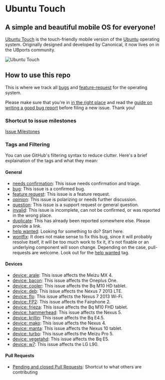 # Ubuntu Touch

## A simple and beautiful mobile OS for everyone!
[Ubuntu Touch](https://ubports.com) is the touch-friendly mobile version of the [Ubuntu](https://ubuntu.com) operating system. Originally designed and developed by Canonical, it now lives on in the UBports community.

![Ubuntu Touch](https://ubports.com/web/image/465)

## How to use this repo

This is where we track all [bugs](https://github.com/ubports/ubports-touch/issues?q=is%3Aissue+is%3Aopen+label%3Abug) and [feature-request](https://github.com/ubports/ubuntu-touch/issues?utf8=%E2%9C%93&q=is%3Aissue+is%3Aopen+label%3A%22feature+request%22+) for the operating system.

Please make sure that you're in [in the right place](https://wiki.ubports.com/wiki/UBports-Bug-Trackers) and read the [guide on writing a good bug report](https://docs.ubports.com/en/latest/contribute/bugreporting.html) before filing a new issue. Thank you!

### Shortcut to issue milestones
[Issue Milestones](https://github.com/ubports/ubuntu-touch/milestones)

### Tags and Filtering

You can use GitHub's filtering syntax to reduce clutter. Here's a brief explaination of the tags and what they mean:

#### General

 - [needs confirmation](https://github.com/ubports/ubuntu-touch/labels/needs%20confirmation): This issue needs confirmation and triage.
 - [bug](https://github.com/ubports/ubports-touch/labels/bug): This issue is a confirmed bug.
 - [feature request](https://github.com/ubports/ubuntu-touch/labels/feature%20request): This issue is a feature request.
 - [opinion](https://github.com/ubports/ubports-touch/labels/opinion): This issue is polarizing or needs further discussion.
 - [question](https://github.com/ubports/ubports-touch/labels/question): This issue is a support request or general question.
 - [invalid](https://github.com/ubports/ubports-touch/labels/invalid): This issue is incomplete, can not be confirmed, or was reported in the wrong place.
 - [duplicate](https://github.com/ubports/ubports-touch/labels/duplicate): This has already been reported somewhere else. Please provide a link.
 - [help wanted](https://github.com/ubports/ubports-touch/labels/help%20wanted): Looking for something to do? Start here.
 - [wontfix](https://github.com/ubports/ubports-touch/labels/wontfix): It does not make sense to fix this bug, since it will probably resolve itself, it will be too much work to fix it, it's not fixable or an underlying component will soon change. Depending on the case, pull-requests are welcome. Look out for the [help wanted](https://github.com/ubports/ubports-touch/labels/help%20wanted) tag.

#### Devices

 - [device: arale](https://github.com/ubports/ubports-touch/labels/device%3A%20arale): This issue affects the Meizu MX 4.
 - [device: bacon](https://github.com/ubports/ubports-touch/labels/device%3A%20bacon): This issue affects the Oneplus One.
 - [device: cooler](https://github.com/ubports/ubports-touch/labels/device%3A%20cooler): This issue affects the Bq M10 HD tablet.
 - [device: deb](https://github.com/ubports/ubports-touch/labels/device%3A%20deb): This issue affects the Nexus 7 2013 LTE.
 - [device: flo](https://github.com/ubports/ubuntu-touch/labels/device%3A%20flo): This issue affects the Nexus 7 2013 Wi-Fi.
 - [device: FP2](https://github.com/ubports/ubports-touch/labels/device%3A%20FP2): This issue affects the Fairphone 2.
 - [device: frieza](https://github.com/ubports/ubports-touch/labels/device%3A%20frieza): This issue affects the Bq M10 FHD tablet.
 - [device: hammerhead](https://github.com/ubports/ubports-touch/labels/device%3A%20hammerhead): This issue affects the Nexus 5.
 - [device: krillin](https://github.com/ubports/ubports-touch/labels/device%3A%20krillin): This issue affects the Bq E4.5.
 - [device: mako](https://github.com/ubports/ubports-touch/labels/device%3A%20mako): This issue affects the Nexus 4.
 - [device: manta](https://github.com/ubports/ubports-touch/labels/device%3A%20manta): This issue affects the Nexus 10 tablet.
 - [device: turbo](https://github.com/ubports/ubports-touch/labels/device%3A%20turbo): This issue affects the Meizu Pro 5.
 - [device: vegetahd](https://github.com/ubports/ubports-touch/labels/device%3A%20vegetahd): This issue affects the Bq E5.
 - [device: w7](https://github.com/ubports/ubports-touch/labels/device%3A%20w7): This issue affects the LG L90.

#### Pull Requests

 - [Pending and closed Pull Requests](https://github.com/pulls?utf8=%E2%9C%93&q=is%3Aopen+is%3Apr+user%3Aubports): Shortcut to what others are contributing
